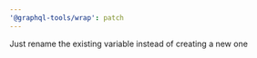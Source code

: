 ```yaml
---
'@graphql-tools/wrap': patch
---
```


Just rename the existing variable instead of creating a new one
